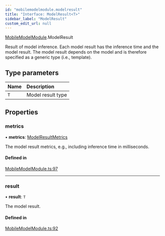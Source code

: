 ```yaml
---
id: "mobilemodelmodule.modelresult"
title: "Interface: ModelResult<T>"
sidebar_label: "ModelResult"
custom_edit_url: null
---
```


[MobileModelModule](../modules/mobilemodelmodule.md).ModelResult

Result of model inference. Each model result has the inference time and the
model result. The model result depends on the model and is therefore
specified as a generic type (i.e., template).

## Type parameters

| Name | Description |
| :------ | :------ |
| `T` | Model result type |

## Properties

### metrics

• **metrics**: [ModelResultMetrics](mobilemodelmodule.modelresultmetrics.md)

The model result metrics, e.g., including inference time in milliseconds.

#### Defined in

[MobileModelModule.ts:97](https://github.com/lipovsek/live/blob/2282cd5/react-native-pytorch-core/src/MobileModelModule.ts#L97)

___

### result

• **result**: `T`

The model result.

#### Defined in

[MobileModelModule.ts:92](https://github.com/lipovsek/live/blob/2282cd5/react-native-pytorch-core/src/MobileModelModule.ts#L92)
